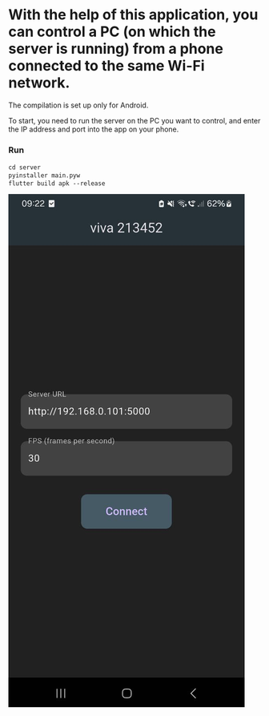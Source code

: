 # With the help of this application, you can control a PC (on which the server is running) from a phone connected to the same Wi-Fi network.

The compilation is set up only for Android.

To start, you need to run the server on the PC you want to control, and enter the IP address and port into the app on your phone.

### Run
```
cd server
pyinstaller main.pyw
flutter build apk --release
```

![img](1.jpg)
